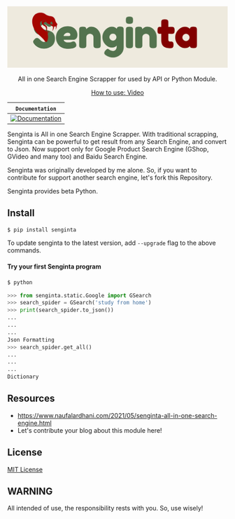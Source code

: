 <p align="center">
    <img src="Senginta.jpg"></img>
</p>

<p align="center">
    All in one Search Engine Scrapper for used by API or Python Module.
</p>

<p align="center">
    <a href="https://youtu.be/-B3CO467Kzo"> How to use: Video</a>
</p>

**`Documentation`** |
------------------- |
[![Documentation](https://img.shields.io/badge/api-reference-blue.svg)]() |

Senginta is All in one Search Engine Scrapper. With traditional scrapping, 
Senginta can be powerful to get result from any Search Engine, and convert
to Json. Now support only for Google Product Search Engine (GShop, GVideo 
and many too) and Baidu Search Engine.

Senginta was originally developed by me alone. So, if you want to contribute for
support another search engine, let's fork this Repository. 

Senginta provides beta Python.

## Install

```
$ pip install senginta
```

To update senginta to the latest version, add `--upgrade` flag to the above
commands.

#### Try your first Senginta program

```shell
$ python
```

```python
>>> from senginta.static.Google import GSearch
>>> search_spider = GSearch('study from home')
>>> print(search_spider.to_json())
...
...
...
Json Formatting
>>> search_spider.get_all()
...
...
...
Dictionary
```

## Resources

*   https://www.naufalardhani.com/2021/05/senginta-all-in-one-search-engine.html
*   Let's contribute your blog about this module here!

## License

[MIT License](LICENSE)

## WARNING

All intended of use, the responsibility rests with you. So, use wisely!
